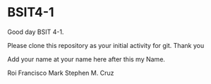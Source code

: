 # BSIT4-1

Good day BSIT 4-1.

Please clone this repository as your initial activity for git. Thank you

Add your name at your name here after this my Name.

Roi Francisco
Mark Stephen M. Cruz
